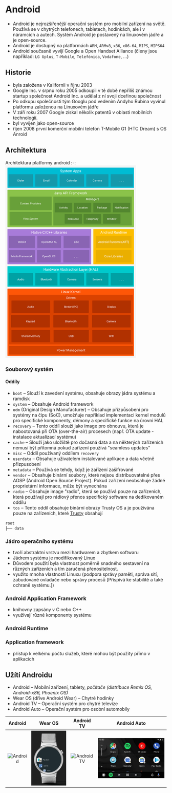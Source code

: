 # Android
* Android je nejrozšířenější operační systém pro mobilní zařízení na světě. Používá se v chytrých telefonech, tabletech, hodinkách, ale i v náramcích a autech. Systém Android je postavený na linuxovém jádře a je open-source.
* Android je dostupný na platformách `ARM`, `ARMv8`, `x86`, `x86-64`, `MIPS`, `MIPS64`
* Android současně vyvíjí Google a Open Handset Alliance (členy jsou například: `LG Uplus`, `T-Mobile`, `Telefónica`, `Vodafone`, ...)

## Historie
* byla založena v Kalifornii v říjnu 2003
* Google Inc. v srpnu roku 2005 odkoupil v té době nepříliš známou startup společnost Android Inc. a udělal z ní svoji dceřinou společnost
* Po odkupu společnosti tým Googlu pod vedením Andyho Rubina vyvinul platformu založenou na Linuxovém jádře
* V září roku 2007 Google získal několik patentů v oblasti mobilních technologií.
* byl vyvíjen jako open-source
* říjen 2008 první komerční mobilní telefon T-Mobile G1 (HTC Dream) s OS Anroid

## Architektura

Architektura platformy android
:-:
<img src=".images/android-stack.png" alt="Architektura platformy android" height="600"></img>

### Souborový systém

#### Oddíly
- `boot` – Slouží k zavedení systému, obsahuje obrazy jádra systému a ramdisk
- `system` – Obsahuje Android framework
- `odm` (Original Design Manufacturer) – Obsahuje přizpůsobení pro systémy na čipu (SoC), umožňuje například implementaci kernel modulů pro specifické komponenty, démony a specifické funkce na úrovni HAL
- `recovery` – Tento oddíl slouží jako image pro obnouvu, která je nabootovaná při OTA (over-the-air) procesech (např. OTA update - instalace aktualizací systému)
- `cache` – Slouží jako uložiště pro dočasná data a na některých zařízeních nemusí být přítomná pokud zařízení používá "seamless updates"
- `misc` – Oddíl používaný oddílem `recovery`
- `userdata` – Obsahuje uživatelem instalované aplikace a data včetně přizpusobení
- `metadata` – Používá se tehdy, když je zařízení zašifrované
- `vendor` – Obsahuje binární soubory, které nejsou distribuovatelné přes AOSP (Android Open Source Project). Pokud zařízení neobsahuje žádné proprietární informace, může být vynechána
- `radio` – Obsahuje image "radio", která se používá pouze na zařízeních, která používají pro rádiový přenos specifický software na dedikovaném oddílu
- `tos` – Tento oddíl obsahuje binární obrazy Trusty OS a je používána pouze na zařízeních, které [Trusty](https://source.android.com/devices/bootloader/partitions/tos-partitions) obsahují

```
root
├── data
```

### Jádro operačního systému
* tvoří abstraktní vrstvu mezi hardwarem a zbytkem softwaru
* Jádrem systému je modifikovaný Linux
* Důvodem použití byla vlastnost poměrně snadného sestavení na různých zařízeních a tím zaručená přenositelnost.
* využito mnoha vlastností Linuxu (podpora správy paměti, správa sítí, zabudované ovladače nebo správy procesů [Přispívá ke stabilitě a také ochraně systému.]) 

### Android Application Framework
* knihovny zapsány v C nebo C++
* využívají různé komponenty systému

### Android Runtime

### Application framework
* přístup k velkému počtu služeb, které mohou být použity přímo v aplikacích

## Užítí Androidu
* Android – Mobilní zařízení, tablety, *počítače (distribuce Remix OS, Android-x86, Phoenix OS)*
* Wear OS (dříve Android Wear) – Chytré hodinky
* Android TV – Operační systém pro chytré televize
* Android Auto – Operační systém pro osobní automobily

| Android | Wear OS | Android TV | Android Auto |
| :-----: | :-----: | :--------: | :----------: |
| <img src=".images/android.gif" alt="Android" width="150"></img> | <img src=".images/android-wear-os.gif" alt="Wear OS" width="200"></img> | <img src=".images/android-tv.gif" alt="Android TV" width="400"></img> | <img src=".images/android-auto.gif" alt="Android Auto" width="400"></img> |
